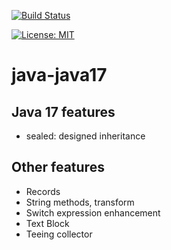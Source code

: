 [![Build Status](https://travis-ci.com/claudioaltamura/java-java17.svg?branch=main)](https://travis-ci.com/github/claudioaltamura/java-java17)

[![License: MIT](https://img.shields.io/badge/License-MIT-yellow.svg)](https://opensource.org/licenses/MIT)

# java-java17
## Java 17 features

* sealed: designed inheritance

## Other features

* Records  
* String methods, transform
* Switch expression enhancement
* Text Block 
* Teeing collector